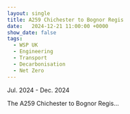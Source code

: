 ```yaml
---
layout: single
title: A259 Chichester to Bognor Regis
date:   2024-12-21 11:00:00 +0000
show_date: false
tags: 
  - WSP UK
  - Engineering
  - Transport
  - Decarbonisation
  - Net Zero
---
```

Jul. 2024 - Dec. 2024

The A259 Chichester to Bognor Regis...